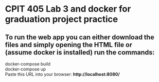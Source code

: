 # CPIT 405 Lab 3 and docker for graduation project practice

## To run the web app you can either download the files and simply opening the HTML file or (assume docker is installed) run the commands:  
docker-compose build  
docker-compose up  
Paste this URL into your browser: __http://localhost:8080/__
